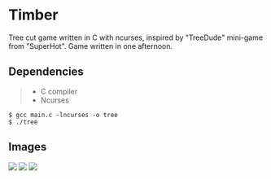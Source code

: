 # Timber
Tree cut game written in C with ncurses, inspired by "TreeDude" mini-game from "SuperHot". Game written in one afternoon.

## Dependencies

> * C compiler
> * Ncurses

```
$ gcc main.c -lncurses -o tree
$ ./tree
```

## Images

![](http://s21.postimg.org/9d0iyyrcn/Screen_Shot_2016_09_28_at_14_40_02.png) ![](http://s21.postimg.org/5hx4we86v/Screen_Shot_2016_09_28_at_14_40_26.png) ![](http://s21.postimg.org/lhfsfy48n/Screen_Shot_2016_09_28_at_14_47_06.png)


